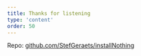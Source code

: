 ```yaml
---
title: Thanks for listening
type: 'content'
order: 50
---
```


<div class="flex justify-center mt-12">
	Repo: <a href="https://github.com/StefGeraets/installNothing">github.com/StefGeraets/installNothing</a>
</div>
